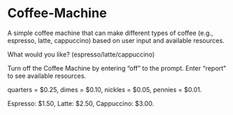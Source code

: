 # Coffee-Machine
A simple coffee machine that can make different types of coffee (e.g., espresso, latte, cappuccino) based on user input and available resources.

What would you like? (espresso/latte/cappuccino)

Turn off the Coffee Machine by entering “off​” to the prompt.
Enter “report" to see available resources.

quarters = $0.25, dimes = $0.10, nickles = $0.05, pennies = $0.01.

Espresso: $1.50,
Latte: $2.50,
Cappuccino: $3.00.
